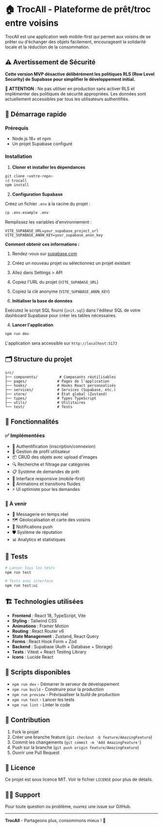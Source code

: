 # 🏠 TrocAll - Plateforme de prêt/troc entre voisins

TrocAll est une application web mobile-first qui permet aux voisins de se prêter ou d'échanger des objets facilement, encourageant la solidarité locale et la réduction de la consommation.

## ⚠️ Avertissement de Sécurité

**Cette version MVP désactive délibérément les politiques RLS (Row Level Security) de Supabase pour simplifier le développement initial.** 

🚨 **ATTENTION** : Ne pas utiliser en production sans activer RLS et implémenter des politiques de sécurité appropriées. Les données sont actuellement accessibles par tous les utilisateurs authentifiés.

## 🚀 Démarrage rapide

### Prérequis
- Node.js 18+ et npm
- Un projet Supabase configuré

### Installation

1. **Cloner et installer les dépendances**
```bash
git clone <votre-repo>
cd trocall
npm install
```

2. **Configuration Supabase**

Créez un fichier `.env` à la racine du projet :
```bash
cp .env.example .env
```

Remplissez les variables d'environnement :
```env
VITE_SUPABASE_URL=your_supabase_project_url
VITE_SUPABASE_ANON_KEY=your_supabase_anon_key
```

**Comment obtenir ces informations :**
1. Rendez-vous sur [supabase.com](https://supabase.com)
2. Créez un nouveau projet ou sélectionnez un projet existant
3. Allez dans Settings > API
4. Copiez l'URL du projet (`VITE_SUPABASE_URL`)
5. Copiez la clé anonyme (`VITE_SUPABASE_ANON_KEY`)

3. **Initialiser la base de données**

Exécutez le script SQL fourni (`init.sql`) dans l'éditeur SQL de votre dashboard Supabase pour créer les tables nécessaires.

4. **Lancer l'application**
```bash
npm run dev
```

L'application sera accessible sur `http://localhost:5173`

## 🗂️ Structure du projet

```
src/
├── components/          # Composants réutilisables
├── pages/              # Pages de l'application
├── hooks/              # Hooks React personnalisés
├── services/           # Services (Supabase, etc.)
├── store/              # État global (Zustand)
├── types/              # Types TypeScript
├── utils/              # Utilitaires
└── test/               # Tests
```

## 🎯 Fonctionnalités

### ✅ Implémentées
- 🔐 Authentification (inscription/connexion)
- 👤 Gestion de profil utilisateur
- 📦 CRUD des objets avec upload d'images
- 🔍 Recherche et filtrage par catégories
- 📋 Système de demandes de prêt
- 📱 Interface responsive (mobile-first)
- 🎨 Animations et transitions fluides
- ⚡ UI optimiste pour les demandes

### 🚧 À venir
- 💬 Messagerie en temps réel
- 🗺️ Géolocalisation et carte des voisins
- 🔔 Notifications push
- 🛡️ Système de réputation
- 📊 Analytics et statistiques

## 🧪 Tests

```bash
# Lancer tous les tests
npm run test

# Tests avec interface
npm run test:ui
```

## 🏗️ Technologies utilisées

- **Frontend** : React 18, TypeScript, Vite
- **Styling** : Tailwind CSS
- **Animations** : Framer Motion
- **Routing** : React Router v6
- **State Management** : Zustand, React Query
- **Forms** : React Hook Form + Zod
- **Backend** : Supabase (Auth + Database + Storage)
- **Tests** : Vitest + React Testing Library
- **Icons** : Lucide React

## 🔧 Scripts disponibles

- `npm run dev` - Démarrer le serveur de développement
- `npm run build` - Construire pour la production
- `npm run preview` - Prévisualiser la build de production
- `npm run test` - Lancer les tests
- `npm run lint` - Linter le code

## 📝 Contribution

1. Fork le projet
2. Créer une branche feature (`git checkout -b feature/AmazingFeature`)
3. Commit les changements (`git commit -m 'Add AmazingFeature'`)
4. Push sur la branche (`git push origin feature/AmazingFeature`)
5. Ouvrir une Pull Request

## 📄 Licence

Ce projet est sous licence MIT. Voir le fichier `LICENSE` pour plus de détails.

## 🙋‍♀️ Support

Pour toute question ou problème, ouvrez une issue sur GitHub.

---

**TrocAll** - Partageons plus, consommons mieux ! 🌱